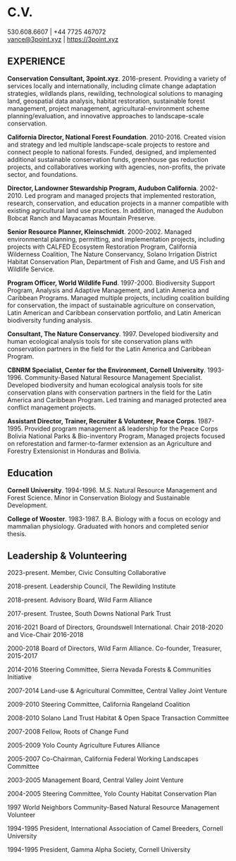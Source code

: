 # C.V.
530.608.6607 | +44 7725 467072 <br>
vance@3point.xyz | https://3point.xyz

## EXPERIENCE

**Conservation Consultant, 3point.xyz**. 2016-present. Providing a variety of services locally and internationally, including climate change adaptation strategies, wildlands plans, rewilding, technological solutions to managing land, geospatial data analysis, habitat restoration, sustainable forest management, project management, agricultural-environment scheme planning/evaluation, and innovative approaches to landscape-scale conservation. 

**California Director, National Forest Foundation**. 2010-2016. Created vision and strategy and led multiple landscape-scale projects to restore and connect people to national forests. Funded, designed, and implemented additional sustainable conservation funds, greenhouse gas reduction projects, and collaboratives working with agencies, non-profits, the private sector, and foundations. 

**Director, Landowner Stewardship Program, Audubon California**. 2002-2010. Led program and managed projects that implemented restoration, research, conservation, and education projects in a manner compatible with existing agricultural land use practices. In addition, managed the Audubon Bobcat Ranch and Mayacamas Mountain Preserve. 

**Senior Resource Planner, Kleinschmidt**. 2000-2002. Managed environmental planning, permitting, and implementation projects, including projects with CALFED Ecosystem Restoration Program, California Wilderness Coalition, The Nature Conservancy, Solano Irrigation District Habitat Conservation Plan, Department of Fish and Game, and US Fish and Wildlife Service. 

**Program Officer, World Wildlife Fund**. 1997-2000. Biodiversity Support Program, Analysis and Adaptive Management, and Latin America and Caribbean Programs. Managed multiple projects, including coalition building for conservation, the impact of sustainable agriculture on conservation, Latin American and Caribbean conservation portfolio, and Latin American biodiversity funding analysis. 

**Consultant, The Nature Conservancy**. 1997. Developed biodiversity and human ecological analysis tools for site conservation plans with conservation partners in the field for the Latin America and Caribbean Program. 

**CBNRM Specialist, Center for the Environment, Cornell University**. 1993-1996. Community-Based Natural Resource Management Specialist. Developed biodiversity and human ecological analysis tools for site conservation plans with conservation partners in the field for the Latin America and Caribbean Program.  Led training and managed protected area conflict management projects.

**Assistant Director, Trainer, Recruiter & Volunteer, Peace Corps**. 1987-1995. Provided program management a& leadership for the Peace Corps Bolivia National Parks & Bio-inventory Program, Managed projects focused on reforestation and farmer-to-farmer extension as an Agriculture and Forestry Extensionist in Honduras and Bolivia.

## Education

**Cornell University**. 1994-1996. M.S. Natural Resource Management and Forest Science. Minor in Conservation Biology and Sustainable Development. 

**College of Wooster**. 1983-1987. B.A. Biology with a focus on ecology and mammalian physiology. Graduated with honors and completed senior thesis.

## Leadership & Volunteering

2023-present. Member, Civic Consulting Collaborative

2018-present. Leadership Council, The Rewilding Institute

2018-present. Advisory Board, Wild Farm Alliance

2017-present. Trustee, South Downs National Park Trust

2016-2021 Board of Directors, Groundswell International. Chair 2018-2020 and Vice-Chair 2016-2018

2000-2018 Board of Directors, Wild Farm Alliance. Co-founder, Treasurer, 2015-2017

2014-2016 Steering Committee, Sierra Nevada Forests & Communities Initiative

2007-2014 Land-use & Agricultural Committee, Central Valley Joint Venture

2009-2010 Steering Committee, California Rangeland Coalition

2008-2010 Solano Land Trust Habitat & Open Space Transaction Committee

2007-2008 Fellow, Roots of Change Fund

2005-2009 Yolo County Agriculture Futures Alliance

2005-2007 Co-Chairman, California Federal Working Landscapes Committee

2003-2005 Management Board, Central Valley Joint Venture

2004-2005 Steering Committee, Yolo County Habitat Conservation Plan

1997 World Neighbors Community-Based Natural Resource Management Volunteer

1994-1995 President, International Association of Camel Breeders, Cornell University

1994-1995 President, Gamma Alpha Society, Cornell University

